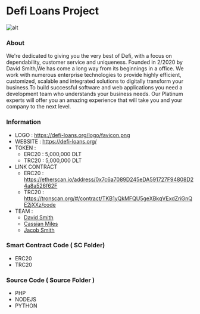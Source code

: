 # Defi Loans Project
![alt](https://defi-loans.org/logo/favicon.png)
### About
We're dedicated to giving you the very best of Defi, with a focus on dependability, customer service and uniqueness.
Founded in  2/2020 by David Smith,We has come a long way from its beginnings in a office. We work with numerous enterprise technologies to provide highly efficient, customized, scalable and integrated solutions to digitally transform your business.To build successful software and web applications you need a development team who understands your business needs. Our Platinum experts will offer you an amazing experience that will take you and your company to the next level.
### Information
- LOGO : https://defi-loans.org/logo/favicon.png
- WEBSITE : https://defi-loans.org/
- TOKEN :
    + ERC20 : 5,000,000 DLT
    + TRC20 : 5,000,000 DLT
- LINK CONTRACT
    + ERC20 : https://etherscan.io/address/0x7c6a7089D245eDA591727F94808D24a8a526f62F
    + TRC20 : https://tronscan.org/#/contract/TKB1yQkMFQU5geXBkqVExdZriGnQE2jXXz/code
- TEAM :
    + [David Smith](https://www.linkedin.com/public-profile/in/david-smith-177b911b2/)
    + [Cassian Miles](https://www.linkedin.com/public-profile/in/cassian-miles-1701b71b5)
    + [Jacob Smith](https://www.linkedin.com/public-profile/in/jacob-smith-7351301b2)
### Smart Contract Code ( SC Folder)
- ERC20
- TRC20
### Source Code ( Source Folder )
- PHP
- NODEJS
- PYTHON